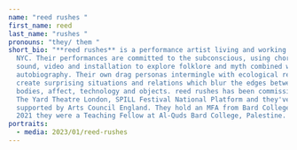 ```yaml
---
name: "reed rushes "
first_name: reed
last_name: "rushes "
pronouns: "they/ them "
short_bio: "**reed rushes** is a performance artist living and working in Queens
  NYC. Their performances are committed to the subconscious, using choreography,
  sound, video and installation to explore folklore and myth combined with
  autobiography. Their own drag personas intermingle with ecological research to
  create surprising situations and relations which blur the edges between human
  bodies, affect, technology and objects. reed rushes has been commissioned by
  The Yard Theatre London, SPILL Festival National Platform and they've been
  supported by Arts Council England. They hold an MFA from Bard College, and in
  2021 they were a Teaching Fellow at Al-Quds Bard College, Palestine. "
portraits:
  - media: 2023/01/reed-rushes
---
```

